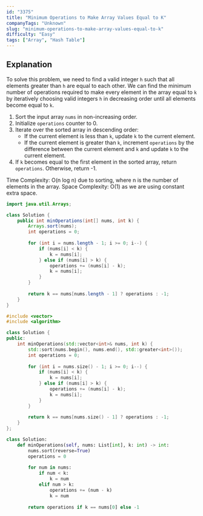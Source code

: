 ```yaml
---
id: "3375"
title: "Minimum Operations to Make Array Values Equal to K"
companyTags: "Unknown"
slug: "minimum-operations-to-make-array-values-equal-to-k"
difficulty: "Easy"
tags: ["Array", "Hash Table"]
---
```


## Explanation
To solve this problem, we need to find a valid integer `h` such that all elements greater than `h` are equal to each other. We can find the minimum number of operations required to make every element in the array equal to `k` by iteratively choosing valid integers `h` in decreasing order until all elements become equal to `k`.

1. Sort the input array `nums` in non-increasing order.
2. Initialize `operations` counter to 0.
3. Iterate over the sorted array in descending order:
   - If the current element is less than `k`, update `k` to the current element.
   - If the current element is greater than `k`, increment `operations` by the difference between the current element and `k` and update `k` to the current element.
4. If `k` becomes equal to the first element in the sorted array, return `operations`. Otherwise, return -1.

Time Complexity: O(n log n) due to sorting, where n is the number of elements in the array.
Space Complexity: O(1) as we are using constant extra space.
```java
import java.util.Arrays;

class Solution {
    public int minOperations(int[] nums, int k) {
        Arrays.sort(nums);
        int operations = 0;
        
        for (int i = nums.length - 1; i >= 0; i--) {
            if (nums[i] < k) {
                k = nums[i];
            } else if (nums[i] > k) {
                operations += (nums[i] - k);
                k = nums[i];
            }
        }
        
        return k == nums[nums.length - 1] ? operations : -1;
    }
}
```

```cpp
#include <vector>
#include <algorithm>

class Solution {
public:
    int minOperations(std::vector<int>& nums, int k) {
        std::sort(nums.begin(), nums.end(), std::greater<int>());
        int operations = 0;
        
        for (int i = nums.size() - 1; i >= 0; i--) {
            if (nums[i] < k) {
                k = nums[i];
            } else if (nums[i] > k) {
                operations += (nums[i] - k);
                k = nums[i];
            }
        }
        
        return k == nums[nums.size() - 1] ? operations : -1;
    }
};
```

```python
class Solution:
    def minOperations(self, nums: List[int], k: int) -> int:
        nums.sort(reverse=True)
        operations = 0
        
        for num in nums:
            if num < k:
                k = num
            elif num > k:
                operations += (num - k)
                k = num
                
        return operations if k == nums[0] else -1
```